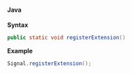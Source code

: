 #### Java

**Syntax**

```java
public static void registerExtension()
```

**Example**

```java
Signal.registerExtension();
```
